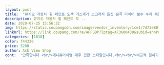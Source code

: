 ```yaml
---
layout: post 
title:  "큐지오 자동차 휠 페인트 도색 기스제거 스크래치 흠집 문콕 타이어 보수 수리 복원 붓 펜, 1개" 
description: 큐지오 자동차 휠 페인트 도 ..
date: 2020-07-25 15:56:32 
img: https://static.coupangcdn.com/image/vendor_inventory/1ce1/7d73e80f6cdd751261cb7b91a9fd6ef25180b8e9933ac688fe1397658271.JPG 
linkUrl: https://link.coupang.com/re/AFFSDP?lptag=AF3600438&subid=ahnPublicAsk&pageKey=226203688&itemId=716677645&vendorItemId=70154945924&traceid=V0-113-ae49138136a788dc 
categories: [1018] 
color: f44336 
price: 5200 
author: Ask View Shop 
cont:  "만족합니다 <br/>메니큐어처럼 매우 찐한 스타일입니다.<br/><br/>비교적 칠하기 쉽고 한번만 발라도 충분할 정도입니다.<br/><br/>색깔도 비슷하고 나름 만족합니다.<br/><br/>스파크 중고구매후 전차주 휠긁은게 보기싫어서 구매했는데<br/>좀 떨어져서 보면 보이지 않을정도라<br/>칠하기전에 우툴투툴한 부분을 샌드페이퍼로 갈아서 평평하세 하시면 더 효과가 좋은데 저는 안하고 그냥해버렸더니 조금 흉하네요.<br/> 그래도 안하는거랑 하는거랑은 완전히 달라요!!<br/>휠에 스크래치 난 부분이 잘 커버되요<br/>" 
---
```

